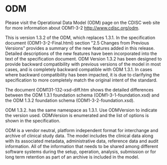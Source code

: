 # ODM
Please visit the Operational Data Model (ODM) page on the CDISC web site for more information about ODM1-3-2 <http://www.cdisc.org/odm>.

This is version 1.3.2 of the ODM, which replaces 1.3.1.  In the specification document (ODM1-3-2-Final.html) section "2.5 Changes from Previous Versions" provides a summary of the new features added in this release. Detailed descriptions of the new features have been incorporated into the text of the specification document. ODM Version 1.3.2 has been designed to provide backward compatibility with previous versions of the model in most cases, and is completely backward compatible with ODM 1.3.1. In cases where backward compatibility has been impacted, it is due to clarifying the specification to more completely match the original intent of the standard. 

The document ODM131-132-xsd-diff.htm shows the detailed differences between the ODM 1.3.1 foundation schema (ODM1-3-1-foundation.xsd) and the ODM 1.3.2 foundation schema (ODM1-3-2-foundation.xsd). 

ODM 1.3.2. has the same namespace as 1.3.1. Use ODMVersion to indicate the version used. ODMVersion is enumerated and the list of options is shown in the specification.

ODM is a vendor neutral, platform independent format for interchange and archive of clinical study data. The model includes the clinical data along with its associated metadata, administrative data, reference data and audit information. All of the information that needs to be shared among different software systems during the setup, operation, analysis, submission or for long term retention as part of an archive is included in the model. 
